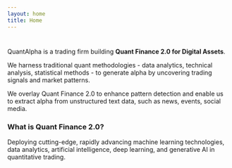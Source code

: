 ```yaml
---
layout: home
title: Home
---
```


<div class="hero-section">
  <h1 class="hero-title">
    <span id="typing-container">
      <span id="line1"></span>
      <span id="line2"></span>
      <span id="typing-cursor" class="cursor"></span>
    </span>
  </h1>

  <p>
    QuantAlpha is a trading firm building <strong>Quant Finance 2.0 for Digital Assets</strong>.
  </p>

  <p>
    We harness traditional quant methodologies - data analytics, technical analysis, statistical methods - to generate alpha by uncovering trading signals and market patterns.
  </p>

  <p>
    We overlay Quant Finance 2.0 to enhance pattern detection and enable us to extract alpha from unstructured text data, such as news, events, social media.
  </p>

  <div class="latex-block">
    <h3>What is Quant Finance 2.0?</h3>
    <p>
      Deploying cutting-edge, rapidly advancing machine learning technologies, data analytics, artificial intelligence, deep learning, and generative AI in quantitative trading.
    </p>
  </div>
</div>

<script>
  document.addEventListener('DOMContentLoaded', () => {
    const line1 = document.getElementById('line1');
    const line2 = document.getElementById('line2');
    const cursor = document.getElementById('typing-cursor');
    line1.style.fontFamily = 'Courier New, monospace'; // Apply the font-family to line1

    const typeWriter = (text, element, i, cb) => {
      if (i < text.length) {
        element.innerHTML += text.charAt(i);
        i++;
        setTimeout(() => typeWriter(text, element, i, cb), 50);
      } else {
        cb();
      }
    };

    const startTyping = () => {
      typeWriter("Quant Finance 2.0 ", line1, 0, () => {
        line1.innerHTML += '<br>'; // Add line break
        line2.style.fontFamily = 'Courier New, monospace'; // Apply the font-family to line2
        cursor.style.animation = 'blinkCursor 1s step-end infinite';
        setTimeout(() => {
          typeWriter("for Digital Assets", line2, 0, () => {});
        }, 1000); // Adjust the delay based on your preference
      });
    };

    startTyping();
  });
</script>
